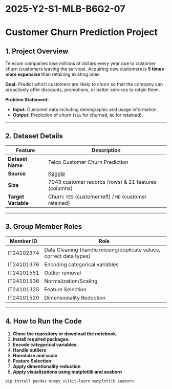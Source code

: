 # 2025-Y2-S1-MLB-B6G2-07
# Customer Churn Prediction Project

## 1. Project Overview
Telecom companies lose millions of dollars every year due to customer churn (customers leaving the service). Acquiring new customers is **5 times more expensive** than retaining existing ones.  

**Goal:** Predict which customers are likely to churn so that the company can proactively offer discounts, promotions, or better services to retain them.

**Problem Statement:**  
- **Input:** Customer data including demographic and usage information.  
- **Output:** Prediction of churn (`YES` for churned, `NO` for retained).

---

## 2. Dataset Details

| Feature | Description |
|---------|-------------|
| **Dataset Name** | Telco Customer Churn Prediction |
| **Source** | [Kaggle](https://www.kaggle.com/datasets/blastchar/telco-customer-churn) |
| **Size** | 7043 customer records (rows) & 21 features (columns) |
| **Target Variable** | Churn: `YES` (customer left) / `NO` (customer retained) |


---

## 3. Group Member Roles

| Member ID | Role |
|-----------|------|
| IT24102374 | Data Cleaning (handle missing/duplicate values, correct data types) |
| IT24101376 | Encoding categorical variables |
| IT24101551 | Outlier removal |
| IT24101536 | Normalization/Scaling |
| IT24101325 | Feature Selection |
| IT24101520 | Dimensionality Reduction |

---

## 4. How to Run the Code

1. **Clone the repository or download the notebook.**  
2. **Install required packages:**
3. **Encode categorical variables.**
4. **Handle outliers**
5. **Normlaize and scale**
6. **Feature Selection**
7. **Apply dimentionality reduction**
8. **Apply visualizations using matplotlib and seaborn**
```bash
pip install pandas numpy scikit-learn matplotlib seaborn

